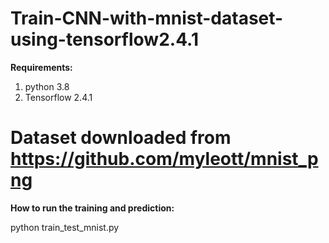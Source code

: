# Train-CNN-with-mnist-dataset-using-tensorflow2.4.1
**Requirements:**
1) python 3.8
2) Tensorflow 2.4.1

# Dataset downloaded from https://github.com/myleott/mnist_png

**How to run the training and prediction:**

python train_test_mnist.py
